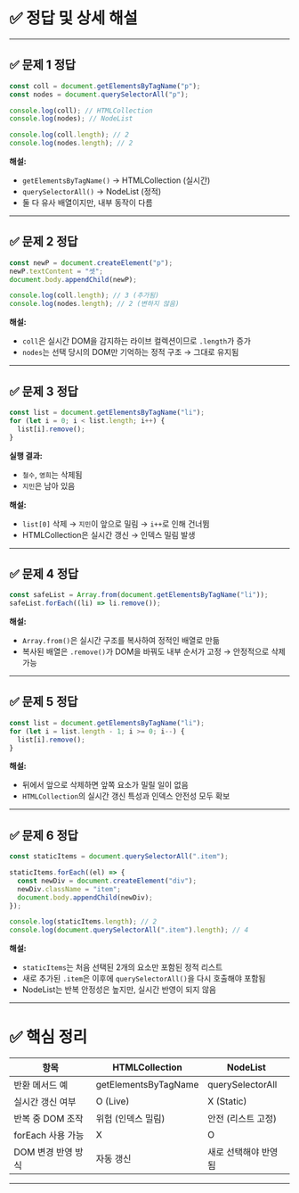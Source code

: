 # ✅ 정답 및 상세 해설

---

## ✅ 문제 1 정답

```js
const coll = document.getElementsByTagName("p");
const nodes = document.querySelectorAll("p");

console.log(coll); // HTMLCollection
console.log(nodes); // NodeList

console.log(coll.length); // 2
console.log(nodes.length); // 2
```

**해설:**

- `getElementsByTagName()` → HTMLCollection (실시간)
- `querySelectorAll()` → NodeList (정적)
- 둘 다 유사 배열이지만, 내부 동작이 다름

---

## ✅ 문제 2 정답

```js
const newP = document.createElement("p");
newP.textContent = "셋";
document.body.appendChild(newP);

console.log(coll.length); // 3 (추가됨)
console.log(nodes.length); // 2 (변하지 않음)
```

**해설:**

- `coll`은 실시간 DOM을 감지하는 라이브 컬렉션이므로 `.length`가 증가
- `nodes`는 선택 당시의 DOM만 기억하는 정적 구조 → 그대로 유지됨

---

## ✅ 문제 3 정답

```js
const list = document.getElementsByTagName("li");
for (let i = 0; i < list.length; i++) {
  list[i].remove();
}
```

**실행 결과:**

- `철수`, `영희`는 삭제됨
- `지민`은 남아 있음

**해설:**

- `list[0]` 삭제 → `지민`이 앞으로 밀림 → `i++`로 인해 건너뜀
- HTMLCollection은 실시간 갱신 → 인덱스 밀림 발생

---

## ✅ 문제 4 정답

```js
const safeList = Array.from(document.getElementsByTagName("li"));
safeList.forEach((li) => li.remove());
```

**해설:**

- `Array.from()`은 실시간 구조를 복사하여 정적인 배열로 만듦
- 복사된 배열은 `.remove()`가 DOM을 바꿔도 내부 순서가 고정 → 안정적으로 삭제 가능

---

## ✅ 문제 5 정답

```js
const list = document.getElementsByTagName("li");
for (let i = list.length - 1; i >= 0; i--) {
  list[i].remove();
}
```

**해설:**

- 뒤에서 앞으로 삭제하면 앞쪽 요소가 밀릴 일이 없음
- `HTMLCollection`의 실시간 갱신 특성과 인덱스 안전성 모두 확보

---

## ✅ 문제 6 정답

```js
const staticItems = document.querySelectorAll(".item");

staticItems.forEach((el) => {
  const newDiv = document.createElement("div");
  newDiv.className = "item";
  document.body.appendChild(newDiv);
});

console.log(staticItems.length); // 2
console.log(document.querySelectorAll(".item").length); // 4
```

**해설:**

- `staticItems`는 처음 선택된 2개의 요소만 포함된 정적 리스트
- 새로 추가된 `.item`은 이후에 `querySelectorAll()`을 다시 호출해야 포함됨
- NodeList는 반복 안정성은 높지만, 실시간 반영이 되지 않음

---

# ✅ 핵심 정리

| 항목               | HTMLCollection       | NodeList             |
| ------------------ | -------------------- | -------------------- |
| 반환 메서드 예     | getElementsByTagName | querySelectorAll     |
| 실시간 갱신 여부   | O (Live)             | X (Static)           |
| 반복 중 DOM 조작   | 위험 (인덱스 밀림)   | 안전 (리스트 고정)   |
| forEach 사용 가능  | X                    | O                    |
| DOM 변경 반영 방식 | 자동 갱신            | 새로 선택해야 반영됨 |

---
